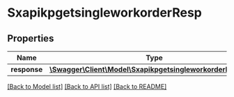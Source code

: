 # SxapikpgetsingleworkorderResp

## Properties
Name | Type | Description | Notes
------------ | ------------- | ------------- | -------------
**response** | [**\Swagger\Client\Model\SxapikpgetsingleworkorderResponse**](SxapikpgetsingleworkorderResponse.md) |  | [optional] 

[[Back to Model list]](../README.md#documentation-for-models) [[Back to API list]](../README.md#documentation-for-api-endpoints) [[Back to README]](../README.md)


